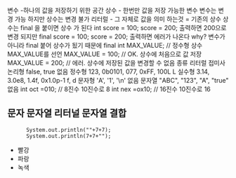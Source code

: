 변수 -하나의 값을 저장하기 위한 공간
상수 - 한번만 값을 저장 가능한 변수
변수는 변경 가능 하지만 상수는 변경 불가
리터럴 - 그 자체로 값을 의미 하는것 = 기존의 상수
 상수는 final 을 붙이면 상수 가 된다
  int score = 100;
  score = 200;  출력하면 200으로 변경 되지만
  final score = 100;
  score = 200; 출력하면 에러가 나온다  why? 변수가 아니라 final 붙어 상수가 됬기 때문에
  final int MAX_VALUE; // 정수형 상수 MAX_VALUE를 선언
 MAX_VALUE = 100; // OK. 상수에 처음으로 값 저장
 MAX_VALUE = 200; // 에러. 상수에 저장된 값을 변경할 수 없음
 종류   리터럴     접미사   
논리형    false, true                    없음
정수형    123, 0b0101, 077, 0xFF, 100L   L
실수형    3.14, 3.0e8, 1.4f, 0x1.0p-1    f, d
문자형    'A', '1', '\n'                 없음
문자열    "ABC", "123", "A", "true"      없음
int oct =010;  // 8진수  10진수로 8
int nex =ox10; // 16진수  10진수로 16
## 문자 문자열 리터널 문자열 결합
          
          System.out.println(""+7+7);
          System.out.println(7+7+"");
+ 빨강
 + 파랑 
  + 녹색



 
 
